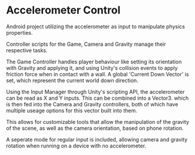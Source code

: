 # Accelerometer Control

Android project utilizing the accelerometer as input to manipulate physics properties.

Controller scripts for the Game, Camera and Gravity manage their respective tasks.

The Game Controller handles player behaviour like setting its orientation with Gravity and applying it, and using Unity's collision events to apply friction force when in contact with a wall. A global 'Current Down Vector' is set, which represent the current world down direction.

Using the Input Manager through Unity's scripting API, the accelerometer can be read as X and Y inputs. This can be combined into a Vector3. which is then fed into the Camera and Gravity controllers, both of which have multiple useage options for this vector built into them.

This allows for customizable tools that allow the manipulation of the gravity of the scene, as well as the camera orientation, based on phone rotation.

A seperate mode for regular input is included, allowing camera and gravity rotation when running on a device with no accelerometer. 

